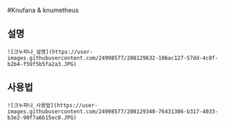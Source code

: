 #Knufana & knumetheus
  ## 설명
    ![크누파나_설명](https://user-images.githubusercontent.com/24998577/208129632-106ac127-57dd-4c8f-b2b4-f59f5b5fa2a3.JPG)
  ## 사용법
    ![크누파나_사용법](https://user-images.githubusercontent.com/24998577/208129340-76431306-b317-4033-b3e2-90f7a6b15ec0.JPG)
